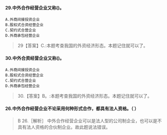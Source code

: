 #### 29.中外合作经营企业又称()。
    A.外商间接投资企业
    B.股权式合资经营企业
    C.契约式合营企业
    D.外商承包经营企业
>   29【答案】C.:本题考查我国的外资经济形态。本题记住就可以了。

#### 30.中外合资经营企业又称()。
    A.外商间接投资企业
    B.股权式合资经营企业
    C.契约式合营企业
    D.外商承包经营企业
>   30.【答案】B。:本题考查我国的外资经济形态。本题记住就可以了。

#### 26.中外合作经营企业不论采用何种形式合作，都具有法人资格。（ ）
>   B  26.［解析］ 中外合作经营企业可以是法人型的公司制企业，也可以是不
    具有法人资格的合伙制企业。故此题说法错误。















